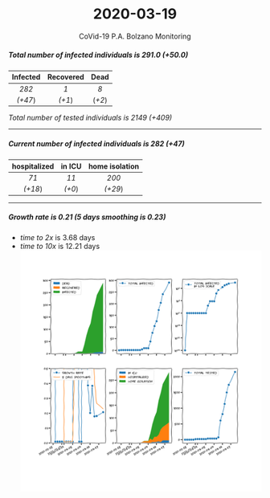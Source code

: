 <div align='center'>

# 2020-03-19
CoVid-19 P.A. Bolzano Monitoring
</div>

##### Total number of infected individuals is 291.0 (+50.0)
Infected | Recovered | Dead
:---: | :---: | :---:
*282* | *1* | *8*
*(+47*) | *(+1*) | (*+2*)

*Total number of tested individuals is 2149 (+409)*
***
##### Current number of infected individuals is 282 (+47)
hospitalized | in ICU | home isolation
:---: | :---: | :---:
*71* |*11* |*200*
*(+18*) |*(+0*) |*(+29*)
***
##### Growth rate is 0.21 (5 days smoothing is 0.23)
- *time to 2x* is 3.68 days
- *time to 10x* is 12.21 days
![stats][stats]

[stats]: stats_P.A.Bolzano.png
